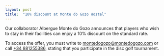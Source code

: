 ```yaml
---
layout: post
title:  "10% discount at Monte do Gozo Hostel"
---
```


Our collaborator Albergue Monte do Gozo announces that players who wish to stay in their facilities can enjoy a 10% discount on the standard rate.

<!-- more -->

To access the offer, you must write to <a href="mailto:montedogozo@montedogozo.com">montedogozo@montedogozo.com</a> or call <a href="tel:+34 881255386">+34 881255386</a>, stating that you participate in the disc golf tournament.
